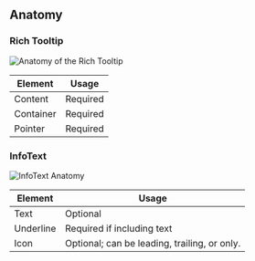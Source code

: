 ## Anatomy

### Rich Tooltip

![Anatomy of the Rich Tooltip](/assets/components/rich-tooltip/rich-tooltip-anatomy.png)

| Element          | Usage    |
|------------------|----------|
| Content          | Required |
| Container        | Required |
| Pointer          | Required |

### InfoText

![InfoText Anatomy](/assets/components/rich-tooltip/default-trigger-anatomy.png)

| Element     | Usage                      |
|-------------|----------------------------|
| Text        | Optional                   |
| Underline   | Required if including text |
| Icon        | Optional; can be leading, trailing, or only. |